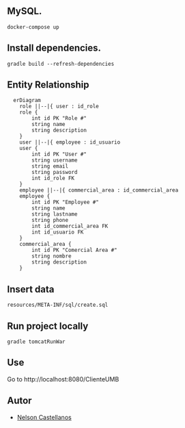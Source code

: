 

## MySQL.
`docker-compose up`

## Install dependencies.
`gradle build --refresh-dependencies`

## Entity Relationship

```mermaid
  erDiagram
    role ||--|{ user : id_role
    role {
        int id PK "Role #"
        string name
        string description
    }
    user ||--|{ employee : id_usuario
    user {
        int id PK "User #"
        string username
        string email
        string password
        int id_role FK
    }
    employee ||--|{ commercial_area : id_commercial_area
    employee {
        int id PK "Employee #"
        string name
        string lastname
        string phone
        int id_commercial_area FK
        int id_usuario FK
    }
    commercial_area {
        int id PK "Comercial Area #"
        string nombre
        string description
    }
```

## Insert data 
`resources/META-INF/sql/create.sql`


## Run project locally
`gradle tomcatRunWar`


## Use
Go to http://localhost:8080/ClienteUMB


## Autor
- [Nelson Castellanos](https://www.linkedin.com/in/nelson-javier-castellanos-garz%C3%B3n-b66861173/)
